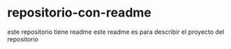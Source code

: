 # repositorio-con-readme
este repositorio tiene readme
este readme es para describir el proyecto del repositorio
